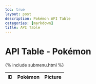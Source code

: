 ```yaml
---
toc: true
layout: post
description: Pokémon API Table
categories: [markdown]
title: API Table
---
```

# API Table - Pokémon

{% include submenu.html %}

<table>
    <thead>
        <tr>
            <th>ID</th>
            <th>Pokémon</th>
            <th>Picture</th>
        </tr>
    </thead>
    <tbody id="result">
    </tbody>
</table>

<script>
var pokeCount = 898 // This is the current number of total pokemon

const options = {
  method: 'GET',
};

var pokeName = ""
var pokeID = ""
var pokeIMG = ""
var temp = ""

const pokeFilter = [
    "nidoran-f",
    "nidoran-m",
    "deoxsys-normal",
    "wormadam-plant",
    "porygon-z",
    "giratina-altered",
    "shaymin-land",
    "basculin-red-striped",
    "darmanitan-standard",
    "tornadus-incarnate",
    "thundurus-incarnate",
    "landorus-incarnate",
    "meloetta-aria",
    "meowstic-male",
    "aegislash-shield",
    "pumpkaboo-average",
    "gourgeist-average",
    "zygarde-50",
    "oricorio-baile",
    "lycanroc-midday",
    "wishiwashi-solo",
    "type-null",
    "minior-red-meteor",
    "mimikyu-disguised",
    "toxtricity-amped",
    "eiscue-ice",
    "indeedee-male",
    "morpeko-full-belly",
    "urshifu-single-strike"
]

const pokeFiltered = [
    "nidoran",
    "nidoran",
    "deoxsys",
    "wormadam",
    "porygon-Z",
    "giratina",
    "shaymin",
    "basculin",
    "darmanitan",
    "tornadus",
    "thundurus",
    "landorus",
    "meloetta",
    "meowstic",
    "aegislash",
    "pumpkaboo",
    "gourgeist",
    "zygarde",
    "oricorio",
    "lycanroc",
    "wishiwashi",
    "type: Null",
    "minior",
    "mimikyu",
    "toxtricity",
    "eiscue",
    "indeedee",
    "morpeko",
    "urshifu"
]

for (var i = 1; i <= pokeCount; i++) {
    fetch('https://pokeapi.co/api/v2/pokemon/' + i, options)
    .then(response => response.json().then(data => {
    pokeName = data.name;
    pokeID = data.id;
    pokeIMG = data.sprites.front_default;

    if (pokeName == pokeFilter) {
        k = pokeFilter.indexOf(pokeName)
        pokeName = pokeFiltered[k]
    }

    temp += "<tr>"
    temp += "<td>" + pokeID + "</td>"
    temp += "<td>" + pokeName.charAt(0).toUpperCase() + pokeName.slice(1) + "</td>"
    temp += '<td><img src="' + pokeIMG + '"></td> </tr>'
    console.log(temp)
    document.getElementById('result').innerHTML = temp;
    }))
}
</script>